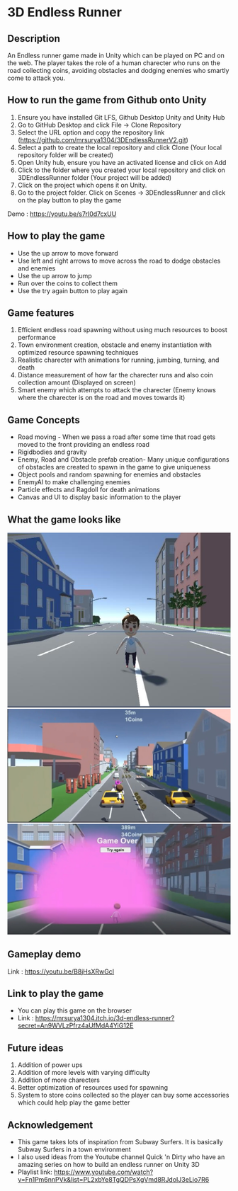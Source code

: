 # 3D Endless Runner
## Description
An Endless runner game made in Unity which can be played on PC and on the web. The player takes the role of a human charecter who runs on the road collecting coins, avoiding obstacles and dodging enemies who smartly come to attack you.

## How to run the game from Github onto Unity
1. Ensure you have installed Git LFS, Github Desktop Unity and Unity Hub 
2. Go to GitHub Desktop and click File -> Clone Repository 
3. Select the URL option and copy the repository link (https://github.com/mrsurya1304/3DEndlessRunnerV2.git)
4. Select a path to create the local repository and click Clone (Your local repository folder will be created)
5. Open Unity hub, ensure you have an activated license and click on Add 
6. Click to the folder where you created your local repository and click on 3DEndlessRunner folder (Your project will be added)
7. Click on the project which opens it on Unity.
8. Go to the project folder. Click on Scenes -> 3DEndlessRunner and click on the play button to play the game

Demo : https://youtu.be/s7rI0d7cxUU

## How to play the game
- Use the up arrow to move forward
- Use left and right arrows to move across the road to dodge obstacles and enemies
- Use the up arrow to jump
- Run over the coins to collect them
- Use the try again button to play again

## Game features
1. Efficient endless road spawning without using much resources to boost performance
2. Town environment creation, obstacle and enemy instantiation with optimized resource spawning techniques
3. Realistic charecter with animations for running, jumbing, turning, and death
4. Distance measurement of how far the charecter runs and also coin collection amount (Displayed on screen)
5. Smart enemy which attempts to attack the charecter (Enemy knows where the charecter is on the road and moves towards it)

## Game Concepts
- Road moving - When we pass a road after some time that road gets moved to the front providing an endless road
- Rigidbodies and gravity
- Enemy, Road and Obstacle prefab creation- Many unique configurations of obstacles are created to spawn in the game to give uniqueness
- Object pools and random spawning for enemies and obstacles
- EnemyAI to make challenging enemies
- Particle effects and Ragdoll for death animations
- Canvas and UI to display basic information to the player

## What the game looks like
![alt text](https://github.com/mrsurya1304/3DEndlessRunnerV2/blob/main/samples/GamepleaySample1.jpg)
![alt text](https://github.com/mrsurya1304/3DEndlessRunnerV2/blob/main/samples/GamepleaySample4.jpg)
![alt tect](https://github.com/mrsurya1304/3DEndlessRunnerV2/blob/main/samples/GamepleaySample6.jpg)


## Gameplay demo
Link : https://youtu.be/B8jHsXRwGcI

## Link to play the game
- You can play this game on the browser
- Link : https://mrsurya1304.itch.io/3d-endless-runner?secret=An9WVLzPfrz4aUfMdA4YiG12E

## Future ideas
1. Addition of power ups
2. Addition of more levels with varying difficulty
3. Addition of more charecters
4. Better optimization of resources used for spawning
5. System to store coins collected so the player can buy some accessories which could help play the game better

## Acknowledgement
- This game takes lots of inspiration from Subway Surfers. It is basically Subway Surfers in a town environment
- I also used ideas from the Youtube channel Quick 'n Dirty who have an amazing series on how to build an endless runner on Unity 3D
- Playlist link: https://www.youtube.com/watch?v=Fn1Pm6nnPVk&list=PL2xbYe8TgQDPsXgVmd8RJdoIJ3eLio7R6


